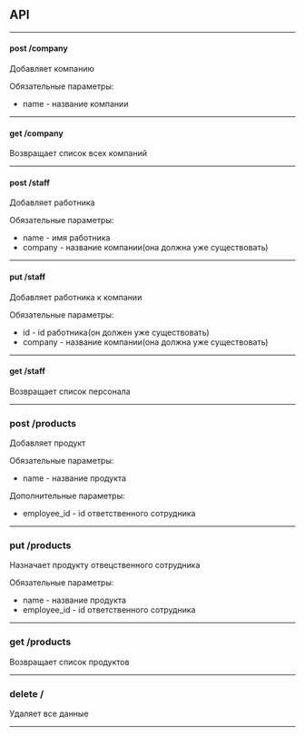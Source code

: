 API
-------
-------

#### post /company
Добавляет компанию

Обязательные параметры:  
 - name - название компании

-----

#### get /company
Возвращает список всех компаний

-----

#### post /staff
Добавляет работника

Обязательные параметры:  
 - name     - имя работника  
 - company  - название компании(она должна уже существовать)

-----

#### put /staff
Добавляет работника к компании

Обязательные параметры:  
- id       - id работника(он должен уже существовать)  
- company  - название компании(она должна уже существовать)

-----

#### get /staff
Возвращает список персонала

-----

### post /products
Добавляет продукт

Обязательные параметры:  
- name         - название продукта

Дополнительные параметры:  
- employee_id  - id ответственного сотрудника

------

### put /products
Назначает продукту отвецственного сотрудника

Обязательные параметры:  
- name         - название продукта  
- employee_id  - id ответственного сотрудника

------

### get /products
Возвращает список продуктов

------

### delete /
Удаляет все данные

------
